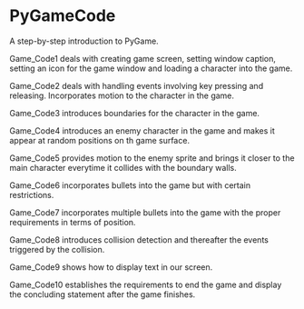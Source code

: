 # PyGameCode
A step-by-step introduction to PyGame.
<p>Game_Code1 deals with creating game screen, setting window caption, setting an icon for the game window and loading a character into the game.</p>
<p>Game_Code2 deals with handling events involving key pressing and releasing. Incorporates motion to the character in the game.</p>
<p>Game_Code3 introduces boundaries for the character in the game.</p> 
<p>Game_Code4 introduces an enemy character in the game and makes it appear at random positions on th game surface.</p> 
<p>Game_Code5 provides motion to the enemy sprite and brings it closer to the main character everytime it collides with the boundary walls.</p> 
<p>Game_Code6 incorporates bullets into the game but with certain restrictions.</p> 
<p>Game_Code7 incorporates multiple bullets into the game with the proper requirements in terms of position.</p> 
<p>Game_Code8 introduces collision detection and thereafter the events triggered by the collision.</p> 
<p>Game_Code9 shows how to display text in our screen.</p> 
<p>Game_Code10 establishes the requirements to end the game and display the concluding statement after the game finishes. </p> 
